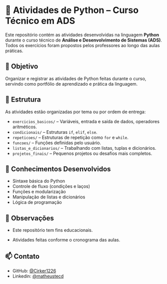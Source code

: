 # 🐍 Atividades de Python – Curso Técnico em ADS

Este repositório contém as atividades desenvolvidas na linguagem **Python** durante o curso técnico de **Análise e Desenvolvimento de Sistemas (ADS)**. Todos os exercícios foram propostos pelos professores ao longo das aulas práticas.

## 🎯 Objetivo

Organizar e registrar as atividades de Python feitas durante o curso, servindo como portfólio de aprendizado e prática da linguagem.

## 📂 Estrutura

As atividades estão organizadas por tema ou por ordem de entrega:

- `exercicios_basicos/` – Variáveis, entrada e saída de dados, operadores aritméticos.
- `condicionais/` – Estruturas `if`, `elif`, `else`.
- `repeticoes/` – Estruturas de repetição como `for` e `while`.
- `funcoes/` – Funções definidas pelo usuário.
- `listas_e_dicionarios/` – Trabalhando com listas, tuplas e dicionários.
- `projetos_finais/` – Pequenos projetos ou desafios mais completos.

## 🧠 Conhecimentos Desenvolvidos

- Sintaxe básica do Python
- Controle de fluxo (condições e laços)
- Funções e modularização
- Manipulação de listas e dicionários
- Lógica de programação

## 📌 Observações
- Este repositório tem fins educacionais.

- Atividades feitas conforme o cronograma das aulas.

## 📫 Contato

- GitHub: [@Cirker1226](https://github.com/Cirker1226)
- Linkedin: [@matheustecd](https://www.linkedin.com/in/matheustecd/)

